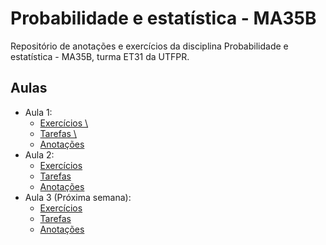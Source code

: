 # Probabilidade e estatística - MA35B
Repositório de anotações e exercícios da disciplina Probabilidade e estatística - MA35B, turma ET31 da UTFPR.

## Aulas 

- Aula 1: 
  - [Exercícios \\](https://github.com/Tashima42/probabilidade-e-estatistica-MA35B/tree/master/aula1/exercicios)
  - [Tarefas \\](https://github.com/Tashima42/probabilidade-e-estatistica-MA35B/tree/master/aula1/tarefas)
  - [Anotações](https://github.com/Tashima42/probabilidade-e-estatistica-MA35B/tree/master/aula1/anotacoes)
- Aula 2: 
  - [Exercícios](https://github.com/Tashima42/probabilidade-e-estatistica-MA35B/tree/master/aula2/exercicios)
  - [Tarefas](https://github.com/Tashima42/probabilidade-e-estatistica-MA35B/tree/master/aula2/tarefas)
  - [Anotações](https://github.com/Tashima42/probabilidade-e-estatistica-MA35B/tree/master/aula2/anotacoes)    
- Aula 3 (Próxima semana): 
  - [Exercícios](https://github.com/Tashima42/probabilidade-e-estatistica-MA35B/tree/master/aula3/exercicios)
  - [Tarefas](https://github.com/Tashima42/probabilidade-e-estatistica-MA35B/tree/master/aula3/tarefas)
  - [Anotações](https://github.com/Tashima42/probabilidade-e-estatistica-MA35B/tree/master/aula3/anotacoes)
